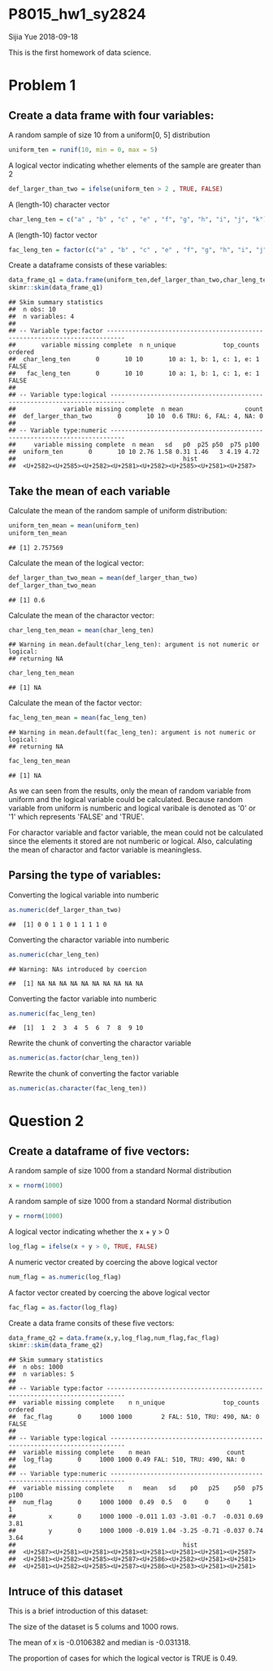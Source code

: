 P8015\_hw1\_sy2824
================
Sijia Yue
2018-09-18

This is the first homework of data science.

Problem 1
=========

Create a data frame with four variables:
----------------------------------------

A random sample of size 10 from a uniform\[0, 5\] distribution

``` r
uniform_ten = runif(10, min = 0, max = 5)
```

A logical vector indicating whether elements of the sample are greater than 2

``` r
def_larger_than_two = ifelse(uniform_ten > 2 , TRUE, FALSE)
```

A (length-10) character vector

``` r
char_leng_ten = c("a" , "b" , "c" , "e" , "f", "g", "h", "i", "j", "k")
```

A (length-10) factor vector

``` r
fac_leng_ten = factor(c("a" , "b" , "c" , "e" , "f", "g", "h", "i", "j", "k"))
```

Create a dataframe consists of these variables:

``` r
data_frame_q1 = data.frame(uniform_ten,def_larger_than_two,char_leng_ten,fac_leng_ten)
skimr::skim(data_frame_q1)
```

    ## Skim summary statistics
    ##  n obs: 10 
    ##  n variables: 4 
    ## 
    ## -- Variable type:factor ---------------------------------------------------------------------------
    ##       variable missing complete  n n_unique             top_counts ordered
    ##  char_leng_ten       0       10 10       10 a: 1, b: 1, c: 1, e: 1   FALSE
    ##   fac_leng_ten       0       10 10       10 a: 1, b: 1, c: 1, e: 1   FALSE
    ## 
    ## -- Variable type:logical --------------------------------------------------------------------------
    ##             variable missing complete  n mean                 count
    ##  def_larger_than_two       0       10 10  0.6 TRU: 6, FAL: 4, NA: 0
    ## 
    ## -- Variable type:numeric --------------------------------------------------------------------------
    ##     variable missing complete  n mean   sd   p0  p25 p50  p75 p100
    ##  uniform_ten       0       10 10 2.76 1.58 0.31 1.46   3 4.19 4.72
    ##                                              hist
    ##  <U+2582><U+2585><U+2582><U+2581><U+2582><U+2585><U+2581><U+2587>

Take the mean of each variable
------------------------------

Calculate the mean of the random sample of uniform distribution:

``` r
uniform_ten_mean = mean(uniform_ten)
uniform_ten_mean
```

    ## [1] 2.757569

Calculate the mean of the logical vector:

``` r
def_larger_than_two_mean = mean(def_larger_than_two)
def_larger_than_two_mean
```

    ## [1] 0.6

Calculate the mean of the charactor vector:

``` r
char_leng_ten_mean = mean(char_leng_ten)
```

    ## Warning in mean.default(char_leng_ten): argument is not numeric or logical:
    ## returning NA

``` r
char_leng_ten_mean
```

    ## [1] NA

Calculate the mean of the factor vector:

``` r
fac_leng_ten_mean = mean(fac_leng_ten)
```

    ## Warning in mean.default(fac_leng_ten): argument is not numeric or logical:
    ## returning NA

``` r
fac_leng_ten_mean
```

    ## [1] NA

As we can seen from the results, only the mean of random variable from uniform and the logical variable could be calculated. Because random variable from uniform is numberic and logical varibale is denoted as '0' or '1' which represents 'FALSE' and 'TRUE'.

For charactor variable and factor variable, the mean could not be calculated since the elements it stored are not numberic or logical. Also, calculating the mean of charactor and factor variable is meaningless.

Parsing the type of variables:
------------------------------

Converting the logical variable into numberic

``` r
as.numeric(def_larger_than_two)
```

    ##  [1] 0 0 1 1 0 1 1 1 1 0

Converting the charactor variable into numberic

``` r
as.numeric(char_leng_ten)
```

    ## Warning: NAs introduced by coercion

    ##  [1] NA NA NA NA NA NA NA NA NA NA

Converting the factor variable into numberic

``` r
as.numeric(fac_leng_ten)
```

    ##  [1]  1  2  3  4  5  6  7  8  9 10

Rewrite the chunk of converting the charactor variable

``` r
as.numeric(as.factor(char_leng_ten))
```

Rewrite the chunk of converting the factor variable

``` r
as.numeric(as.character(fac_leng_ten))
```

Question 2
==========

Create a dataframe of five vectors:
-----------------------------------

A random sample of size 1000 from a standard Normal distribution

``` r
x = rnorm(1000)
```

A random sample of size 1000 from a standard Normal distribution

``` r
y = rnorm(1000)
```

A logical vector indicating whether the x + y &gt; 0

``` r
log_flag = ifelse(x + y > 0, TRUE, FALSE)
```

A numeric vector created by coercing the above logical vector

``` r
num_flag = as.numeric(log_flag)
```

A factor vector created by coercing the above logical vector

``` r
fac_flag = as.factor(log_flag)
```

Create a data frame consits of these five vectors:

``` r
data_frame_q2 = data.frame(x,y,log_flag,num_flag,fac_flag)
skimr::skim(data_frame_q2)
```

    ## Skim summary statistics
    ##  n obs: 1000 
    ##  n variables: 5 
    ## 
    ## -- Variable type:factor ---------------------------------------------------------------------------
    ##  variable missing complete    n n_unique                top_counts ordered
    ##  fac_flag       0     1000 1000        2 FAL: 510, TRU: 490, NA: 0   FALSE
    ## 
    ## -- Variable type:logical --------------------------------------------------------------------------
    ##  variable missing complete    n mean                     count
    ##  log_flag       0     1000 1000 0.49 FAL: 510, TRU: 490, NA: 0
    ## 
    ## -- Variable type:numeric --------------------------------------------------------------------------
    ##  variable missing complete    n   mean   sd    p0   p25    p50  p75 p100
    ##  num_flag       0     1000 1000  0.49  0.5   0     0     0     1    1   
    ##         x       0     1000 1000 -0.011 1.03 -3.01 -0.7  -0.031 0.69 3.81
    ##         y       0     1000 1000 -0.019 1.04 -3.25 -0.71 -0.037 0.74 3.64
    ##                                              hist
    ##  <U+2587><U+2581><U+2581><U+2581><U+2581><U+2581><U+2581><U+2587>
    ##  <U+2581><U+2582><U+2585><U+2587><U+2586><U+2582><U+2581><U+2581>
    ##  <U+2581><U+2582><U+2585><U+2587><U+2586><U+2583><U+2581><U+2581>

Intruce of this dataset
-----------------------

This is a brief introduction of this dataset:

The size of the dataset is 5 colums and 1000 rows.

The mean of x is -0.0106382 and median is -0.031318.

The proportion of cases for which the logical vector is TRUE is 0.49.
